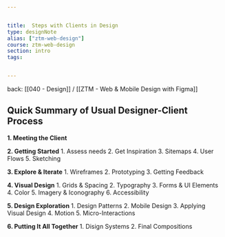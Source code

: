 ```yaml
---


title:  Steps with Clients in Design
type: designNote
alias: ["ztm-web-design"]
course: ztm-web-design
section: intro
tags: 


---
```

back: [[040 - Design]] / [[ZTM - Web & Mobile Design with Figma]]


## Quick Summary of Usual Designer-Client Process

**1. Meeting the Client**


**2. Getting Started**
	1. Assess needs
	2. Get Inspiration
	3. Sitemaps
	4. User Flows
	5. Sketching


**3. Explore & Iterate**
	1. Wireframes
	2. Prototyping
	3. Getting Feedback


**4. Visual Design**
	1. Grids & Spacing
	2. Typography
	3. Forms & UI Elements
	4. Color
	5. Imagery & Iconography
	6. Accessibility


**5. Design Exploration**
	1. Design Patterns
	2. Mobile Design
	3. Applying Visual Design
	4. Motion
	5. Micro-Interactions


**6. Putting It All Together**
	1. Disign Systems
	2. Final Compositions